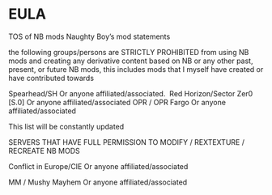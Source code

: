 # EULA
TOS of NB mods
Naughty Boy’s mod statements 

the following groups/persons are STRICTLY PROHIBITED from using NB mods and creating any derivative content based on NB or any other past, present, or future NB mods, this includes mods that I myself have created or have contributed towards

Spearhead/SH
Or anyone affiliated/associated. 
Red Horizon/Sector Zer0 [S.0]
Or anyone affiliated/associated
OPR / OPR Fargo
Or anyone affiliated/associated 

This list will be constantly updated


SERVERS THAT HAVE FULL PERMISSION TO MODIFY / REXTEXTURE / RECREATE NB MODS

Conflict in Europe/CIE
Or anyone affiliated/associated


MM / Mushy Mayhem
Or anyone affiliated/associated


